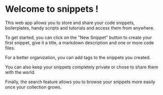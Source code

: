 # Welcome to snippets !

This web app allows you to store and share
your code snippets, boilerplates, handy scripts
and tutorials and access them from anywhere.

To get started, you can click on the "New Snippet" button
to create your first snippet, give it a title,
a markdown description and one or more code files.

For a better organization, you can add tags
to the snippets you created.

You can also keep your snippets completely private
or chose to share them with the world.

Finally, the search feature allows you to browse
your snippets more easily once your collection grows.
